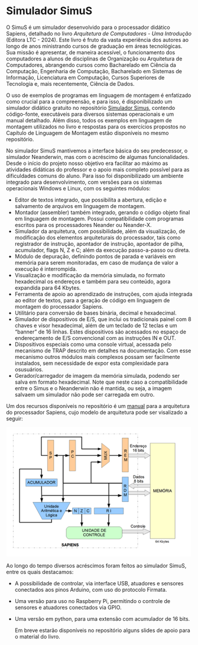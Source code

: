 # Simulador SimuS 

O SimuS é um simulador desenvolvido para o processador didático Sapiens, detalhado no livro *Arquitetura de Computadores - Uma Introdução* (Editora LTC - 2024). Este livro é fruto da vasta experiência dos autores ao longo de anos ministrando cursos de graduação em áreas tecnológicas. Sua missão é apresentar, de maneira acessível, o funcionamento dos computadores a alunos de disciplinas de Organização ou Arquitetura de Computadores, abrangendo cursos como Bacharelado em Ciência da Computação, Engenharia de Computação, Bacharelado em Sistemas de Informação, Licenciatura em Computação, Cursos Superiores de Tecnologia e, mais recentemente, Ciência de Dados.

O uso de exemplos de programas em linguagem de montagem é enfatizado como crucial para a compreensão, e para isso, é disponibilizado um simulador didático gratuito no repositório [Simulador Simus](https://github.com/Simulador-Simus/SimuS), contendo código-fonte, executáveis para diversos sistemas operacionais e um manual detalhado. Além disso, todos os exemplos em linguagem de montagem utilizados no livro e respostas para os exercícios propostos no Capítulo de Linguagem de Montagem estão disponíveis no mesmo repositório.

No simulador SimuS mantivemos a interface básica do seu predecessor, o simulador Neanderwin, mas com o acréscimo de algumas funcionalidades. Desde o início do projeto nosso objetivo era facilitar ao máximo as atividades didáticas do professor e o apoio mais completo possível para as dificuldades comuns do aluno. Para isso foi disponibilizado um ambiente integrado para desenvolvimento, com versões para os sistemas operacionais Windows e Linux, com os seguintes módulos: 
- Editor de textos integrado, que possibilita a abertura, edição e  salvamento  de  arquivos em linguagem de montagem.
- Montador (assembler) também integrado, gerando o código  objeto final em  linguagem  de   montagem. Possui compatibilidade com programas escritos para os processadores Neander ou Neander-X.
- Simulador da arquitetura, com possibilidade, além da visualização, de modificação dos  elementos   arquiteturais do processador, tais como registrador de instrução, apontador de instrução, apontador de pilha, acumulador, flags N, Z e C; além da execução passo-a-passo ou direta.
- Módulo de depuração, definindo pontos de parada e variáveis em  memória para serem monitoradas,  em caso de mudança de valor a execução é interrompida.
- Visualização e modificação da memória simulada, no formato hexadecimal os endereços e também para seu conteúdo, agora expandida para 64 Kbytes.
- Ferramenta de  apoio  ao aprendizado de instruções, com  ajuda integrada ao editor de textos,  para  a geração de  código em  linguagem  de montagem  do processador Sapiens.
- Utilitário para conversão de bases binária, decimal e hexadecimal.
- Simulador de dispositivos de E/S,  que inclui os tradicionais painel com 8 chaves e visor hexadecimal, além de um teclado de 12 teclas e um “banner” de 16 linhas. Estes  dispositivos   são acessados no espaço de endereçamento de E/S convencional com as instruções IN e OUT.
- Dispositivos  especiais como uma  console  virtual, acessada  pelo  mecanismo de TRAP descrito em detalhes na documentação. Com esse mecanismo   outros   módulos   mais complexos  possam   ser  facilmente   instalados,  sem necessidade  de   expor   esta   complexidade   para   osusuários.
- Gerador/carregador de imagem da memória simulada, podendo ser salva em formato hexadecimal. Note que neste caso a compatibilidade entre o Simus e o Neanderwin não é mantida, ou seja, a imagem salvaem um simulador não pode ser carregada em outro.
  
Um dos recursos disponíveis no repositório é um [manual](https://github.com/Simulador-SimuS/SimuS/blob/master/docs/simus.pdf)
para a arquitetura do processador Sapiens, cujo modelo de arquitetura pode ser visalizado a seguir:

<img src="Sapiens.png" name="SimuS" data-align="bottom" data-hspace="1" data-vspace="1" data-border="0" width="500" height="350" />  

Ao longo do tempo diversos acréscimos foram feitos ao simulador SimuS, entre os quais destacamos:

- A possibilidade de controlar, via interface USB, atuadores e sensores conectados aos pinos Arduino, com uso do protocolo Firmata. 
- Uma versão para uso no Raspberry Pi, permitindo o controle de sensores e atuadores conectados via GPIO. 
- Uma versão em python, para uma extensão com acumulador de 16 bits.
  
  Em breve estarão disponíveis no repositório alguns slides de apoio para o material do livro. 



